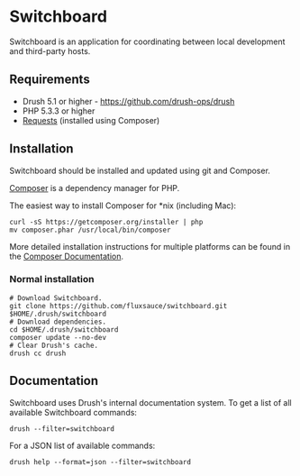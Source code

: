 # Switchboard

Switchboard is an application for coordinating between local development and
third-party hosts.

## Requirements

* Drush 5.1 or higher - https://github.com/drush-ops/drush
* PHP 5.3.3 or higher
* [Requests](https://github.com/rmccue/Requests) (installed using Composer)

## Installation

Switchboard should be installed and updated using git and Composer.

[Composer](http://getcomposer.org) is a dependency manager for PHP.

The easiest way to install Composer for *nix (including Mac):

    curl -sS https://getcomposer.org/installer | php
    mv composer.phar /usr/local/bin/composer

More detailed installation instructions for multiple platforms can be found in
the [Composer Documentation](http://getcomposer.org/doc/00-intro.md).

### Normal installation

    # Download Switchboard.
    git clone https://github.com/fluxsauce/switchboard.git $HOME/.drush/switchboard
    # Download dependencies.
    cd $HOME/.drush/switchboard
    composer update --no-dev
    # Clear Drush's cache.
    drush cc drush

## Documentation

Switchboard uses Drush's internal documentation system. To get a list of all
available Switchboard commands:

    drush --filter=switchboard

For a JSON list of available commands:

    drush help --format=json --filter=switchboard

